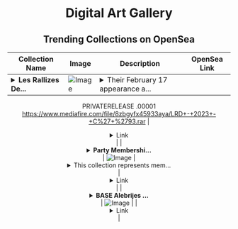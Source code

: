 <div align="center">

# Digital Art Gallery

## Trending Collections on OpenSea

| Collection Name                       | Image                                                                                     | Description                       | OpenSea Link                                                                                          |
|---------------------------------------|-------------------------------------------------------------------------------------------|-----------------------------------|--------------------------------------------------------------------------------------------------------|
| **<details><summary>Les Rallizes De...</summary>Les Rallizes Denudes - 2023 - Citta' '93</details>** | ![Image](https://i.seadn.io/s/raw/files/419758530c45f388f7f1ec6261bcd1da.jpg?w=500&auto=format?w=200&auto=format) | <details><summary>Their February 17 appearance a...</summary>Their February 17 appearance at Club Citta. The show has been talked about in some circles as the stuff of legend. With guitars roaring at colossal levels, even surpassing the immense volume of their earlier gigs, the doors were vibrating.
PRIVATERELEASE .00001
https://www.mediafire.com/file/8zbgyfx45933aya/LRD+-+2023+-+C%27+%2793.rar</details> | <details><summary>Link</summary>[Les Rallizes Denudes - 2023 - Citta' '93](https://opensea.io/collection/les-rallizes-denudes-2023-citta-93)</details> |
| **<details><summary>Party Membershi...</summary>Party Memberships: NeoDex</details>** | ![Image](https://i.seadn.io/s/raw/files/d927d3099257832e7e94bc703b32b1e5.png?w=500&auto=format?w=200&auto=format) | <details><summary>This collection represents mem...</summary>This collection represents memberships in the following Party: NeoDex. Head to https://base.party.app/party/0xc7850b60c453965da1a7710323cf222a0052ed12 to view the Party's latest activity.</details> | <details><summary>Link</summary>[Party Memberships: NeoDex](https://opensea.io/collection/party-memberships-neodex-1)</details> |
| **<details><summary>BASE Alebrijes ...</summary>BASE Alebrijes Linares Onchain</details>** | ![Image](https://raw.seadn.io/files/640392ff3f1b203017fb9543c6c0eb32.svg?w=200&auto=format) |  | <details><summary>Link</summary>[BASE Alebrijes Linares Onchain](https://opensea.io/collection/base-alebrijes-linares-onchain)</details> |

</div>